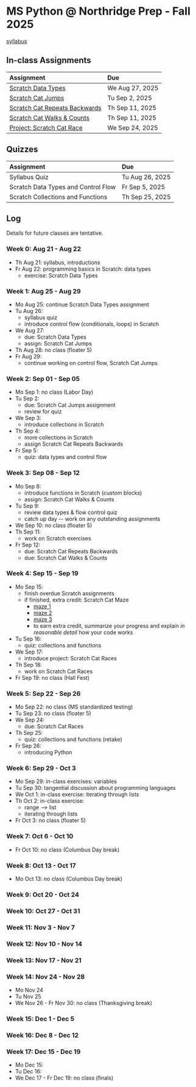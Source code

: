 # MS Python @ Northridge Prep - Fall 2025

[syllabus]()

## In-class Assignments

| Assignment                                                                                                                              | Due             |
| :-------------------------------------------------------------------------------------------------------------------------------------- | :-------------- |
| [Scratch Data Types](https://github.com/northridge-dev/nrp-ms-python/blob/main/assignments/Scratch_Data_Types.pdf)                      | We Aug 27, 2025 |
| [Scratch Cat Jumps](https://github.com/northridge-dev/nrp-ms-python/blob/main/assignments/Scratch_Cat_Jumps.pdf)                        | Tu Sep 2, 2025  |
| [Scratch Cat Repeats Backwards](https://github.com/northridge-dev/nrp-ms-python/blob/main/assignments/Scratch_Cat_Repeat_Backwards.pdf) | Th Sep 11, 2025 |
| [Scratch Cat Walks & Counts](https://github.com/northridge-dev/nrp-ms-python/blob/main/assignments/Scratch_Cat_Walks_Counts.pdf)        | Th Sep 11, 2025 |
| [Project: Scratch Cat Race](https://github.com/northridge-dev/nrp-ms-python/blob/main/assignments/Scratch_Cat_Race.pdf)                 | We Sep 24, 2025 |

## Quizzes

| Assignment                          | Due             |
| :---------------------------------- | :-------------- |
| Syllabus Quiz                       | Tu Aug 26, 2025 |
| Scratch Data Types and Control Flow | Fr Sep 5, 2025  |
| Scratch Collections and Functions   | Th Sep 25, 2025 |

## Log

Details for future classes are tentative.

### Week 0: Aug 21 - Aug 22

- Th Aug 21: syllabus, introductions
- Fr Aug 22: programming basics in Scratch: data types
  - exercise: Scratch Data Types

### Week 1: Aug 25 - Aug 29

- Mo Aug 25: continue Scratch Data Types assignment
- Tu Aug 26:
  - syllabus quiz
  - introduce control flow (conditionals, loops) in Scratch
- We Aug 27:
  - due: Scratch Data Types
  - assign: Scratch Cat Jumps
- Th Aug 28: no class (floater 5)
- Fr Aug 29:
  - continue working on control flow, Scratch Cat Jumps

### Week 2: Sep 01 - Sep 05

- Mo Sep 1: no class (Labor Day)
- Tu Sep 2:
  - due: Scratch Cat Jumps assignment
  - review for quiz
- We Sep 3:
  - introduce collections in Scratch
- Th Sep 4:
  - more collections in Scratch
  - assign Scratch Cat Repeats Backwards
- Fr Sep 5:
  - quiz: data types and control flow

### Week 3: Sep 08 - Sep 12

- Mo Sep 8:
  - introduce functions in Scratch (custom blocks)
  - assign: Scratch Cat Walks & Counts
- Tu Sep 9:
  - review data types & flow control quiz
  - catch up day -- work on any outstanding assignments
- We Sep 10: no class (floater 5)
- Th Sep 11:
  - work on Scratch exercises
- Fr Sep 12:
  - due: Scratch Cat Repeats Backwards
  - due: Scratch Cat Walks & Counts

### Week 4: Sep 15 - Sep 19

- Mo Sep 15:
  - finish overdue Scratch assignments
  - if finished, extra credit: Scratch Cat Maze
    - [maze 1](https://inventwithscratch.com/mazes/maze1.png)
    - [maze 2](https://inventwithscratch.com/mazes/maze2.png)
    - [maze 3](https://inventwithscratch.com/mazes/maze3.png)
    - to earn extra credit, summarize your progress and explain _in reasonable detail_ how your code works
- Tu Sep 16:
  - quiz: collections and functions
- We Sep 17:
  - introduce project: Scratch Cat Races
- Th Sep 18:
  - work on Scratch Cat Races
- Fr Sep 19: no class (Hall Fest)

### Week 5: Sep 22 - Sep 26

- Mo Sep 22: no class (MS standardized testing)
- Tu Sep 23: no class (floater 5)
- We Sep 24:
  - due: Scratch Cat Races
- Th Sep 25:
  - quiz: collections and functions (retake)
- Fr Sep 26:
  - introducing Python

### Week 6: Sep 29 - Oct 3

- Mo Sep 29: in-class exercises: variables
- Tu Sep 30: tangential discussion about programming languages
- We Oct 1: in-class exercise: iterating through lists
- Th Oct 2: in-class exercise:
  - range --> list
  - iterating through lists
- Fr Oct 3: no class (floater 5)

### Week 7: Oct 6 - Oct 10

- Fr Oct 10: no class (Columbus Day break)

### Week 8: Oct 13 - Oct 17

- Mo Oct 13: no class (Columbus Day break)

### Week 9: Oct 20 - Oct 24

### Week 10: Oct 27 - Oct 31

### Week 11: Nov 3 - Nov 7

### Week 12: Nov 10 - Nov 14

### Week 13: Nov 17 - Nov 21

### Week 14: Nov 24 - Nov 28

- Mo Nov 24
- Tu Nov 25
- We Nov 26 - Fr Nov 30: no class (Thanksgiving break)

### Week 15: Dec 1 - Dec 5

### Week 16: Dec 8 - Dec 12

### Week 17: Dec 15 - Dec 19

- Mo Dec 15:
- Tu Dec 16:
- We Dec 17 - Fr Dec 19: no class (finals)
